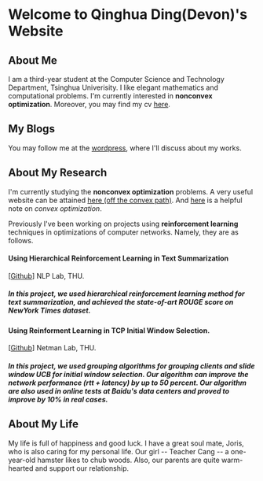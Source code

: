 # Welcome to Qinghua Ding(Devon)'s Website

## About Me

I am a third-year student at the Computer Science and Technology Department, Tsinghua Univerisity. I like elegant mathematics and computational problems. I'm currently interested in **nonconvex optimization**. Moreover, you may find my cv [here](./my_cv.pdf).

## My Blogs

You may follow me at the [wordpress](https://devonsplace.wordpress.com/), where I'll discuss about my works.

## About My Research

I'm currently studying the **nonconvex optimization** problems. A very useful website can be attained [here (off the convex path)](http://www.offconvex.org/). And [here](./opt.pdf) is a helpful note on *convex optimization*.

Previously I've been working on projects using **reinforcement learning** techniques in optimizations of computer networks. Namely, they are as follows.

#### Using Hierarchical Reinforcement Learning in Text Summarization

[[Github](https://github.com/DevonQH/RL_summ)] NLP Lab, THU.

##### In this project, we used hierarchical reinforcement learning method for text summarization, and achieved the state-of-art ROUGE score on NewYork Times dataset.

#### Using Reinforment Learning in TCP Initial Window Selection.

[[Github](https://github.com/Alan-Nie/nginx)] Netman Lab, THU.

##### In this project, we used grouping algorithms for grouping clients and slide window UCB for initial window selection. Our algorithm can improve the network performance (rtt + latency) by up to 50 percent. Our algorithm are also used in online tests at Baidu's data centers and proved to improve by 10% in real cases.

## About My Life

My life is full of happiness and good luck. I have a great soul mate, Joris, who is also caring for my personal life. Our girl -- Teacher Cang -- a one-year-old hamster likes to chub woods. Also, our parents are quite warm-hearted and support our relationship. 
